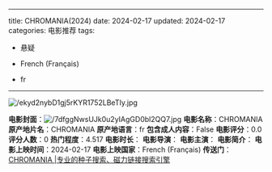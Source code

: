 
---
title: CHROMANIA(2024)
date: 2024-02-17
updated: 2024-02-17
categories: 电影推荐
tags:

- 悬疑

- French (Français)
- fr
---

<img src="https://image.tmdb.org/t/p/original/ekyd2nybD1gj5rKYR1752LBeTIy.jpg" alt="/ekyd2nybD1gj5rKYR1752LBeTIy.jpg" title="/ekyd2nybD1gj5rKYR1752LBeTIy.jpg">

**电影封面**：<img src="https://image.tmdb.org/t/p/w200/7dfggNwsUJk0u2yIAgGD0bl2QQ7.jpg" alt="/7dfggNwsUJk0u2yIAgGD0bl2QQ7.jpg" title="/7dfggNwsUJk0u2yIAgGD0bl2QQ7.jpg">
**电影名称**：CHROMANIA
**原产地片名**：CHROMANIA
**原产地语言**：fr
**包含成人内容**：False
**电影评分**：0.0
**评分人数**：0
**热门程度**：4.517
**电影时长**：
**电影导演**：
**电影主演**：
**电影简介**：
**电影上映时间**：2024-02-17
**电影上映国家**：French (Français)
**传送门**：[CHROMANIA |专业的种子搜索、磁力链接搜索引擎](https://movie.amd794.com:2083/?search=CHROMANIA&ordering=&mode=match_phrase&page_size=10&page=1)

